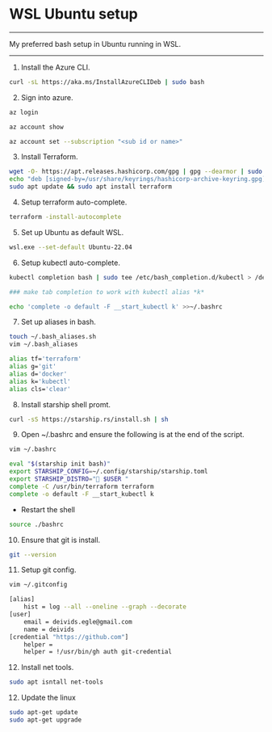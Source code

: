 # WSL Ubuntu setup
----------
My preferred bash setup in Ubuntu running in WSL.

---------

1. Install the Azure CLI.
```bash
curl -sL https://aka.ms/InstallAzureCLIDeb | sudo bash
```

2. Sign into azure.
```bash
az login

az account show

az account set --subscription "<sub id or name>"
```

3. Install Terraform.
```bash
wget -O- https://apt.releases.hashicorp.com/gpg | gpg --dearmor | sudo tee /usr/share/keyrings/hashicorp-archive-keyring.gpg
echo "deb [signed-by=/usr/share/keyrings/hashicorp-archive-keyring.gpg] https://apt.releases.hashicorp.com $(lsb_release -cs) main" | sudo tee /etc/apt/sources.list.d/hashicorp.list
sudo apt update && sudo apt install terraform
```

4. Setup terraform auto-complete.
```bash
terraform -install-autocomplete
```

5. Set up Ubuntu as default WSL.
```bash
wsl.exe --set-default Ubuntu-22.04
```

6. Setup kubectl auto-complete.
```bash
kubectl completion bash | sudo tee /etc/bash_completion.d/kubectl > /dev/null

### make tab completion to work with kubectl alias *k*

echo 'complete -o default -F __start_kubectl k' >>~/.bashrc
```

7. Set up aliases in bash.
```bash
touch ~/.bash_aliases.sh
vim ~/.bash_aliases
```

```bash
alias tf='terraform'
alias g='git'
alias d='docker'
alias k='kubectl'
alias cls='clear'
```

8. Install starship shell promt.
```bash
curl -sS https://starship.rs/install.sh | sh
```

9. Open ~/.bashrc and ensure the following is at the end of the script.
```bash
vim ~/.bashrc
```

```bash
eval "$(starship init bash)"
export STARSHIP_CONFIG=~/.config/starship/starship.toml
export STARSHIP_DISTRO="🔱 $USER "
complete -C /usr/bin/terraform terraform
complete -o default -F __start_kubectl k
```

- Restart the shell
```bash
source ./bashrc
```

10. Ensure that git is install.
```bash
git --version
```

11. Setup git config.
```bash
vim ~/.gitconfig
```

```bash
[alias]
	hist = log --all --oneline --graph --decorate
[user]
	email = deivids.egle@gmail.com
	name = deivids
[credential "https://github.com"]
	helper = 
	helper = !/usr/bin/gh auth git-credential
```

12. Install net tools.
```bash
sudo apt isntall net-tools
```

12. Update the linux
```bash
sudo apt-get update
sudo apt-get upgrade
```


